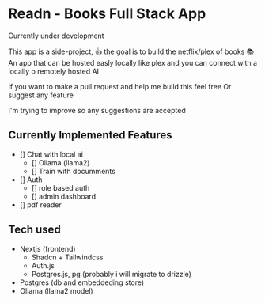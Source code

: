# Readn - Books Full Stack App

Currently under development

This app is a side-project, 👍 the goal is to build the netflix/plex of books 📚 
An app that can be hosted easly locally like plex and you can connect with
a locally o remotely hosted AI

If you want to make a pull request and help me build this feel free
Or suggest any feature

I'm trying to improve so any suggestions are accepted

## Currently Implemented Features
- [] Chat with local ai
  - [] Ollama (llama2)
  - [] Train with documments
- [] Auth
  - [] role based auth
  - [] admin dashboard
- [] pdf reader
 
## Tech used
- Nextjs (frontend)
  - Shadcn + Tailwindcss
  - Auth.js
  - Postgres.js, pg (probably i will migrate to drizzle) 
- Postgres (db and embeddeding store)
- Ollama (llama2 model) 
